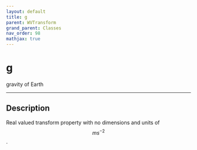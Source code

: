 ```yaml
---
layout: default
title: g
parent: WVTransform
grand_parent: Classes
nav_order: 98
mathjax: true
---
```


#  g

gravity of Earth


---

## Description
Real valued transform property with no dimensions and units of $$m s^{-2}$$.

